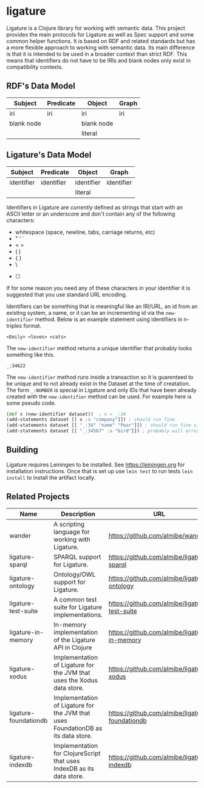 # ligature
Ligature is a Clojure library for working with semantic data.
This project provides the main protocols for Ligature as well as Spec support and some common helper functions.
It is based on RDF and related standards but has a more flexible approach to working with semantic data.
Its main difference is that it is intended to be used in a broader context than strict RDF.
This means that identifiers do not have to be IRIs and blank nodes only exist in compatibility contexts.

## RDF's Data Model

| Subject    | Predicate  | Object     | Graph      |
| ---------- | ---------- | ---------- | ---------- |
| iri        | iri        | iri        | iri        |
| blank node |            | blank node |            |
|            |            | literal    |            |

## Ligature's Data Model

| Subject    | Predicate  | Object     | Graph      |
| ---------- | ---------- | ---------- | ---------- |
| identifier | identifier | identifier | identifier |
|            |            | literal    |            |

Identifiers in Ligature are *currently* defined as strings that start with an ASCII letter or an underscore and don't contain any of the following characters:
 * whitespace (space, newline, tabs, carriage returns, etc)
 * " ' `
 * < >
 * ( )
 * { }
 * \
 * [ ]

If for some reason you need any of these characters in your identifier it is suggested that you use standard URL encoding.

Identifiers can be something that is meaningful like an IRI/URL, an id from an existing system, a name, or it can be an incrementing id via the `new-identifier` method.
Below is an example statement using identifiers in n-triples format.

`<Emily> <loves> <cats>`

The `new-identifier` method returns a unique identifier that probably looks something like this.

`_:34622`

The `new-identifier` method runs inside a transaction so it is guarenteed to be unique and to not already exist in the Dataset at the time of creatation.
The form `_:NUMBER` is special in Ligature and only IDs that have been already created with the `new-identifier` method can be used.
For example here is some pseudo code.

```clojure
(def x (new-identifier dataset))  ; x = _:34
(add-statements dataset [[ x :a "company"]]) ; should run fine
(add-statements dataset [[ "_:34" "name" "Pear"]]) ; should run fine since _:34 has been created already
(add-statements dataset [[ "_:34567" :a "bird"]]) ; probably will error out since I doubt that identifer has been created....but it could....but it probably wasn't
```

## Building
Ligature requires Leiningen to be installed.
See https://leiningen.org for installation instructions.
Once that is set up use `lein test` to run tests `lein install` to install the artifact locally.

## Related Projects

| Name | Description | URL |
| ---- | ----------- | --- |
| wander | A scripting language for working with Ligature. | https://github.com/almibe/wander |
| ligature-sparql | SPARQL support for Ligature. | https://github.com/almibe/ligature-sparql |
| ligature-ontology | Ontology/OWL support for Ligature. | https://github.com/almibe/ligature-ontology |
| ligature-test-suite | A common test suite for Ligature implementations. | https://github.com/almibe/ligature-test-suite |
| ligature-in-memory | In-memory implementation of the Ligature API in Clojure | https://github.com/almibe/ligature-in-memory |
| ligature-xodus | Implementation of Ligature for the JVM that uses the Xodus data store. | https://github.com/almibe/ligature-xodus |
| ligature-foundationdb | Implementation of Ligature for the JVM that uses FoundationDB as its data store. | https://github.com/almibe/ligature-foundationdb |
| ligature-indexdb | Implementation for ClojureScript that uses IndexDB as its data store. | https://github.com/almibe/ligature-indexdb |
